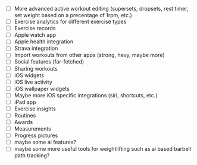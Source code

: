 - [ ] More advanced active workout editing (supersets, dropsets, rest timer, set weight based on a precentage of 1rpm, etc.)
- [ ] Exercise analytics for different exercise types
- [ ] Exercise records
- [ ] Apple watch app
- [ ] Apple health integration
- [ ] Strava integration
- [ ] Import workouts from other apps (strong, hevy, maybe more)
- [ ] Social features (far-fetched)
- [ ] Sharing workouts
- [ ] iOS widgets
- [ ] iOS live activity 
- [ ] iOS wallpaper widgets
- [ ] Maybe more iOS specific integrations (siri, shortcuts, etc.)
- [ ] iPad app
- [ ] Exercise insights
- [ ] Routines 
- [ ] Awards
- [ ] Measurements
- [ ] Progress pictures
- [ ] maybe some ai features?
- [ ] maybe some more useful tools for weightlifting such as ai based barbell path tracking?
